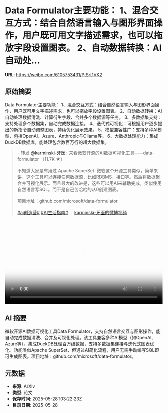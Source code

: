 # Data Formulator主要功能： 1、混合交互方式：结合自然语言输入与图形界面操作，用户既可用文字描述需求，也可以拖放字段设置图表。 2、自动数据转换：AI自动处...

**URL**: https://weibo.com/6105753431/PtSrt1VK2

## 原始摘要

Data Formulator主要功能：  1、混合交互方式：结合自然语言输入与图形界面操作，用户既可用文字描述需求，也可以拖放字段设置图表。  2、自动数据转换：AI自动处理数据清洗、计算衍生字段、合并多个数据源等任务。  3、多数据集支持：支持处理多个数据集，自动完成数据连接。  4、迭代式可视化：可根据用户逐步提出的新指令自动调整图表，持续优化展示效果。  5、模型兼容性广：支持多种AI模型，包括OpenAI、Azure、Anthropic与Ollama等。  6、大数据处理能力：集成DuckDB数据库，能处理包含数百万行的超大数据集。<br><blockquote> - 转发 <a href="https://weibo.com/2169039837" target="_blank">@karminski-牙医</a>: 来看微软开源的AI数据可视化工具——data-formulator （11.7K ★）<br><br>不知道大家是有用过 Apache SuperSet. 微软这个开源工具类似，简单来讲，这个工具可以连接任何数据源，比如RDBMS，接口等。然后将数据聚合并可视化展示。而且最大的改进是，这些可以用AI来辅助完成，类似使用自然语言写SQL。而不是自己苦哈哈的从0创建图表。<br><br>项目地址：github.com/microsoft/data-formulator<br><br><a href="https://m.weibo.cn/search?containerid=231522type%3D1%26t%3D10%26q%3D%23ai%E5%88%9B%E9%80%A0%E8%90%A5%23" data-hide=""><span class="surl-text">#ai创造营#</span></a> <a href="https://m.weibo.cn/search?containerid=231522type%3D1%26t%3D10%26q%3D%23AI%E7%94%9F%E6%B4%BB%E6%8C%87%E5%8D%97%23&amp;extparam=%23AI%E7%94%9F%E6%B4%BB%E6%8C%87%E5%8D%97%23" data-hide=""><span class="surl-text">#AI生活指南#</span></a> <a href="https://video.weibo.com/show?fid=1034:5170455150264391" data-hide=""><span class="url-icon"><img style="width: 1rem;height: 1rem" src="https://h5.sinaimg.cn/upload/2015/09/25/3/timeline_card_small_video_default.png" referrerpolicy="no-referrer"></span><span class="surl-text">karminski-牙医的微博视频</span></a></blockquote><br clear="both"><div style="clear: both"></div><video controls="controls" poster="https://tvax3.sinaimg.cn/orj480/8148ebddly1i1sjp305s6j21hc0u0q6k.jpg" style="width: 100%"><source src="https://f.video.weibocdn.com/o0/6yTnjzZMlx08oxpQeIN201041200U4hx0E010.mp4?label=mp4_720p&amp;template=1282x720.25.0&amp;ori=0&amp;ps=1CwnkDw1GXwCQx&amp;Expires=1748405935&amp;ssig=ytqDry%2FiFi&amp;KID=unistore,video"><source src="https://f.video.weibocdn.com/o0/wkZIqxP1lx08oxpQ2J6w01041200raDB0E010.mp4?label=mp4_hd&amp;template=852x480.25.0&amp;ori=0&amp;ps=1CwnkDw1GXwCQx&amp;Expires=1748405935&amp;ssig=yzEOVJ595K&amp;KID=unistore,video"><source src="https://f.video.weibocdn.com/o0/NZxdkeX2lx08oxpQ3IL601041200gGdL0E010.mp4?label=mp4_ld&amp;template=640x360.25.0&amp;ori=0&amp;ps=1CwnkDw1GXwCQx&amp;Expires=1748405935&amp;ssig=ttXl9xToAe&amp;KID=unistore,video"><p>视频无法显示，请前往<a href="https://video.weibo.com/show?fid=1034%3A5170455150264391" target="_blank" rel="noopener noreferrer">微博视频</a>观看。</p></video>

## AI 摘要

微软开源AI数据可视化工具Data Formulator，支持自然语言交互与图形操作，能自动完成数据清洗、合并及可视化处理。该工具兼容多种AI模型（如OpenAI、Azure等），集成DuckDB处理百万级数据，支持多数据集连接与迭代式图表优化。功能类似Apache SuperSet，但通过AI简化流程，用户无需手动编写SQL即可生成图表。项目地址：github.com/microsoft/data-formulator。

## 元数据

- **来源**: ArXiv
- **类型**: 论文
- **保存时间**: 2025-05-28T03:22:23Z
- **目录日期**: 2025-05-28
